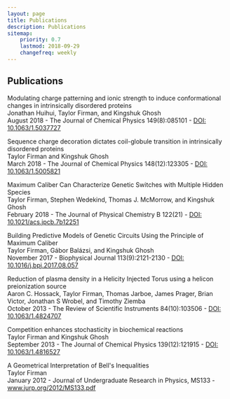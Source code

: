 ```yaml
---
layout: page
title: Publications
description: Publications
sitemap:
    priority: 0.7
    lastmod: 2018-09-29
    changefreq: weekly
---
```


## Publications

Modulating charge patterning and ionic strength to induce conformational changes in intrinsically disordered proteins <br />
Jonathan Huihui, Taylor Firman, and Kingshuk Ghosh <br />
August 2018 - The Journal of Chemical Physics 149(8):085101 - <a href="https://aip.scitation.org/doi/10.1063/1.5037727">DOI: 10.1063/1.5037727</a>

Sequence charge decoration dictates coil-globule transition in intrinsically disordered proteins <br />
Taylor Firman and Kingshuk Ghosh <br />
March 2018 - The Journal of Chemical Physics 148(12):123305 - <a href="https://aip.scitation.org/doi/10.1063/1.5005821">DOI: 10.1063/1.5005821</a>

Maximum Caliber Can Characterize Genetic Switches with Multiple Hidden Species <br />
Taylor Firman, Stephen Wedekind, Thomas J. McMorrow, and Kingshuk Ghosh <br />
February 2018 - The Journal of Physical Chemistry B 122(21) - <a href="https://pubs.acs.org/doi/abs/10.1021/acs.jpcb.7b12251">DOI: 10.1021/acs.jpcb.7b12251</a>

Building Predictive Models of Genetic Circuits Using the Principle of Maximum Caliber <br />
Taylor Firman, G&aacute;bor Bal&aacute;zsi, and Kingshuk Ghosh <br />
November 2017 - Biophysical Journal 113(9):2121-2130 - <a href="https://www.cell.com/biophysj/ppt/S0006-3495(17)31016-0.ppt">DOI: 10.1016/j.bpj.2017.08.057</a>

Reduction of plasma density in a Helicity Injected Torus using a helicon preionization source <br />
Aaron C. Hossack, Taylor Firman, Thomas Jarboe, James Prager, Brian Victor, Jonathan S Wrobel, and Timothy Ziemba <br />
October 2013 - The Review of Scientific Instruments 84(10):103506 - <a href="https://aip.scitation.org/doi/10.1063/1.4824707">DOI: 10.1063/1.4824707</a>

Competition enhances stochasticity in biochemical reactions <br />
Taylor Firman and Kingshuk Ghosh <br />
September 2013 - The Journal of Chemical Physics 139(12):121915 - <a href="https://aip.scitation.org/doi/10.1063/1.4816527">DOI: 10.1063/1.4816527</a>

A Geometrical Interpretation of Bell's Inequalities <br />
Taylor Firman <br />
January 2012 - Journal of Undergraduate Research in Physics, MS133 - <a href="https://www.jurp.org/2012/MS133.pdf">www.jurp.org/2012/MS133.pdf</a>

